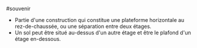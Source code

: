 
#souvenir
- Partie d'une construction qui constitue une plateforme horizontale au rez-de-chaussée, ou une séparation entre deux étages.
- Un sol peut être situé au-dessus d'un autre étage et être le plafond d'un étage en-dessous.